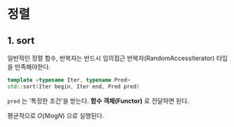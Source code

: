 # 정렬

## 1. sort

일반적인 정렬 함수, 반복자는 반드시 임의접근 반복자(RandomAccessIterator) 타입을 만족해야한다.

```c++
template <typename Iter, typename Pred>
std::sort(Iter begin, Iter end, Pred pred)
```

`pred` 는 '특정한 조건'을 받는다. **함수 객체(Functor)** 로 전달하면 된다.

평균적으로 *O*(*N*log*N*) 으로 실행된다.





